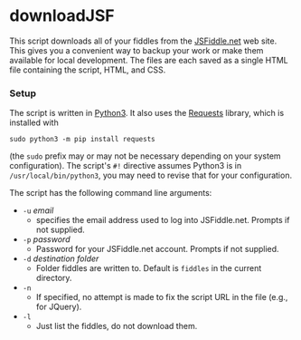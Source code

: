 downloadJSF
===========

This script downloads all of your fiddles from the [JSFiddle.net](https://jsfiddle.net) web site. 
This gives you a convenient way to backup your work or make them available for local development.
The files are each saved as a single HTML file containing the script, HTML, and CSS.

### Setup

The script is written in [Python3](https://www.python.org). It also uses the [Requests](https://2.python-requests.org/en/master/)
library, which is installed with

    sudo python3 -m pip install requests

(the `sudo` prefix may or may not be necessary depending on your system configuration). The script's `#!` directive assumes Python3 is in `/usr/local/bin/python3`, you may need to revise that for your configuration.

The script has the following command line arguments:

* `-u` _email_ 
    * specifies the email address used to log into JSFiddle.net. Prompts if not supplied.
* `-p` _password_
    * Password for your JSFiddle.net account. Prompts if not supplied.
* `-d` _destination folder_
    * Folder fiddles are written to. Default is `fiddles` in the current directory.
* `-n`
    * If specified, no attempt is made to fix the script URL in the file (e.g., for JQuery).
* `-l`
    * Just list the fiddles, do not download them.

